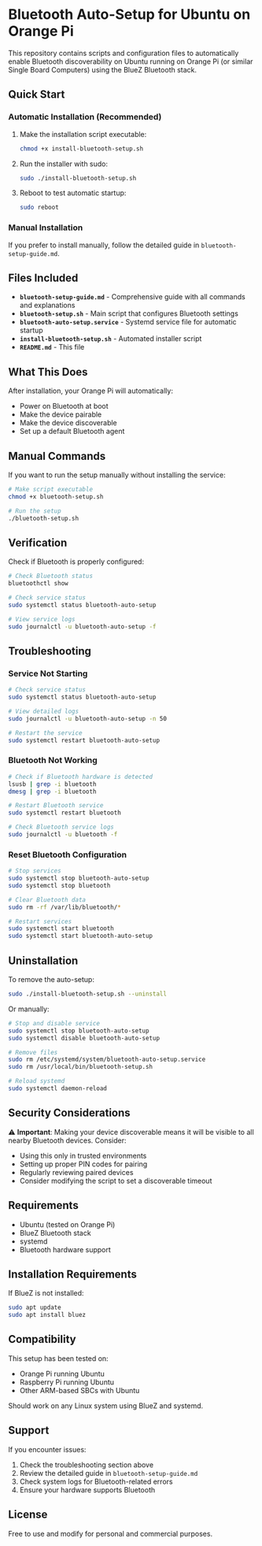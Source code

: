 # Bluetooth Auto-Setup for Ubuntu on Orange Pi

This repository contains scripts and configuration files to automatically enable Bluetooth discoverability on Ubuntu running on Orange Pi (or similar Single Board Computers) using the BlueZ Bluetooth stack.

## Quick Start

### Automatic Installation (Recommended)

1. Make the installation script executable:
   ```bash
   chmod +x install-bluetooth-setup.sh
   ```

2. Run the installer with sudo:
   ```bash
   sudo ./install-bluetooth-setup.sh
   ```

3. Reboot to test automatic startup:
   ```bash
   sudo reboot
   ```

### Manual Installation

If you prefer to install manually, follow the detailed guide in `bluetooth-setup-guide.md`.

## Files Included

- **`bluetooth-setup-guide.md`** - Comprehensive guide with all commands and explanations
- **`bluetooth-setup.sh`** - Main script that configures Bluetooth settings
- **`bluetooth-auto-setup.service`** - Systemd service file for automatic startup
- **`install-bluetooth-setup.sh`** - Automated installer script
- **`README.md`** - This file

## What This Does

After installation, your Orange Pi will automatically:
- Power on Bluetooth at boot
- Make the device pairable
- Make the device discoverable
- Set up a default Bluetooth agent

## Manual Commands

If you want to run the setup manually without installing the service:

```bash
# Make script executable
chmod +x bluetooth-setup.sh

# Run the setup
./bluetooth-setup.sh
```

## Verification

Check if Bluetooth is properly configured:

```bash
# Check Bluetooth status
bluetoothctl show

# Check service status
sudo systemctl status bluetooth-auto-setup

# View service logs
sudo journalctl -u bluetooth-auto-setup -f
```

## Troubleshooting

### Service Not Starting

```bash
# Check service status
sudo systemctl status bluetooth-auto-setup

# View detailed logs
sudo journalctl -u bluetooth-auto-setup -n 50

# Restart the service
sudo systemctl restart bluetooth-auto-setup
```

### Bluetooth Not Working

```bash
# Check if Bluetooth hardware is detected
lsusb | grep -i bluetooth
dmesg | grep -i bluetooth

# Restart Bluetooth service
sudo systemctl restart bluetooth

# Check Bluetooth service logs
sudo journalctl -u bluetooth -f
```

### Reset Bluetooth Configuration

```bash
# Stop services
sudo systemctl stop bluetooth-auto-setup
sudo systemctl stop bluetooth

# Clear Bluetooth data
sudo rm -rf /var/lib/bluetooth/*

# Restart services
sudo systemctl start bluetooth
sudo systemctl start bluetooth-auto-setup
```

## Uninstallation

To remove the auto-setup:

```bash
sudo ./install-bluetooth-setup.sh --uninstall
```

Or manually:

```bash
# Stop and disable service
sudo systemctl stop bluetooth-auto-setup
sudo systemctl disable bluetooth-auto-setup

# Remove files
sudo rm /etc/systemd/system/bluetooth-auto-setup.service
sudo rm /usr/local/bin/bluetooth-setup.sh

# Reload systemd
sudo systemctl daemon-reload
```

## Security Considerations

⚠️ **Important**: Making your device discoverable means it will be visible to all nearby Bluetooth devices. Consider:

- Using this only in trusted environments
- Setting up proper PIN codes for pairing
- Regularly reviewing paired devices
- Consider modifying the script to set a discoverable timeout

## Requirements

- Ubuntu (tested on Orange Pi)
- BlueZ Bluetooth stack
- systemd
- Bluetooth hardware support

## Installation Requirements

If BlueZ is not installed:

```bash
sudo apt update
sudo apt install bluez
```

## Compatibility

This setup has been tested on:
- Orange Pi running Ubuntu
- Raspberry Pi running Ubuntu
- Other ARM-based SBCs with Ubuntu

Should work on any Linux system using BlueZ and systemd.

## Support

If you encounter issues:

1. Check the troubleshooting section above
2. Review the detailed guide in `bluetooth-setup-guide.md`
3. Check system logs for Bluetooth-related errors
4. Ensure your hardware supports Bluetooth

## License

Free to use and modify for personal and commercial purposes.